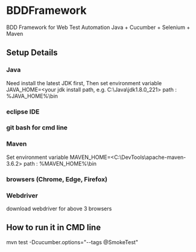# BDDFramework
BDD Framework for Web Test Automation Java + Cucumber + Selenium + Maven
## Setup Details
### Java
Need install the latest JDK first,
Then set environment variable
JAVA_HOME=<your jdk install path, e.g. C:\Java\jdk1.8.0_221>
path : %JAVA_HOME%\bin
### eclipse IDE
### git bash for cmd line
### Maven
Set environment variable
MAVEN_HOME=<C:\DevTools\apache-maven-3.6.2>
path : %MAVEN_HOME%\bin
### browsers (Chrome, Edge, Firefox)
### Webdriver
download webdriver for above 3 browsers

## How to run it in CMD line
mvn test -Dcucumber.options="--tags @SmokeTest"

